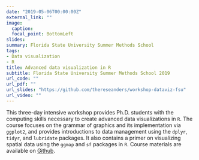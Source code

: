 ```yaml
---
date: "2019-05-06T00:00:00Z"
external_link: ""
image:
  caption: 
  focal_point: BottomLeft
slides: 
summary: Florida State University Summer Methods School
tags:
- Data visualization
- R
title: Advanced data visualization in R
subtitle: Florida State University Summer Methods School 2019
url_code: ""
url_pdf: ""
url_slides: "https://github.com/thereseanders/workshop-dataviz-fsu"
url_video: ""
---
```


This three-day intensive workshop provides Ph.D. students with the computing skills necessary to create advanced data visualizations in `R`. The course focuses on the grammar of graphics and its implementation via `ggplot2`, and provides introductions to data management using the `dplyr`, `tidyr`, and `lubridate` packages. It also contains a primer on visualizing spatial data using the `ggmap` and `sf` packages in `R`. Course materials are available on [Github](https://github.com/thereseanders/workshop-dataviz-fsu).